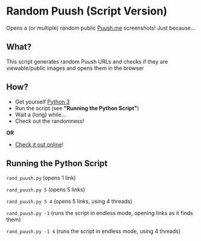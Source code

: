 # Random Puush (Script Version)
Opens a (or multiple) random public [Puush.me](http://puush.me) screenshots!
Just because...

## What?
This script generates random Puush URLs and checks if they are viewable/public images and opens them in the browser

## How?
* Get yourself [Python 3](https://www.python.org/downloads/)
* Run the script (see **"Running the Python Script"**)
* Wait a (long) while...
* Check out the randomness!

**OR**

* [Check it out online](https://github.com/Maxzilla60/Random-Puush/tree/flask-website)!

## Running the Python Script
`rand_puush.py` (opens 1 link)

`rand_puush.py 5` (opens 5 links)

`rand_puush.py 5 4` (opens 5 links, using 4 threads)

`rand_puush.py -1` (runs the script in endless mode, opening links as it finds them)

`rand_puush.py -1 4` (runs the script in endless mode, using 4 threads)
